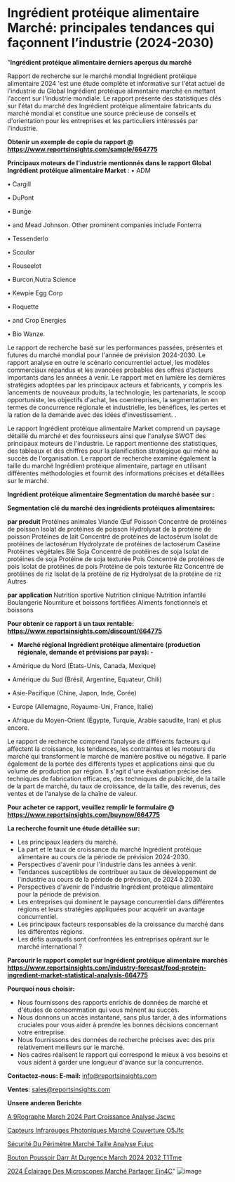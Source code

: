 # Ingrédient protéique alimentaire Marché: principales tendances qui façonnent l’industrie (2024-2030)

"<strong>Ingrédient protéique alimentaire derniers aperçus du marché</strong>

Rapport de recherche sur le marché mondial Ingrédient protéique alimentaire 2024 'est une étude complète et informative sur l'état actuel de l'industrie du Global Ingrédient protéique alimentaire marché en mettant l'accent sur l'industrie mondiale. Le rapport présente des statistiques clés sur l'état du marché des Ingrédient protéique alimentaire fabricants du marché mondial et constitue une source précieuse de conseils et d'orientation pour les entreprises et les particuliers intéressés par l'industrie.

<strong>Obtenir un exemple de copie du rapport @ <a href=https://www.reportsinsights.com/sample/664775>https://www.reportsinsights.com/sample/664775</a></strong>

<strong>Principaux moteurs de l'industrie mentionnés dans le rapport Global Ingrédient protéique alimentaire Market</strong> :
• ADM

• Cargill

• DuPont

• Bunge

• and Mead Johnson. Other prominent companies include Fonterra

• Tessenderlo

• Scoular

• Rouseelot

• Burcon,Nutra Science

• Kewpie Egg Corp

• Roquette

• and Crop Energies

• Bio Wanze.

Le rapport de recherche basé sur les performances passées, présentes et futures du marché mondial pour l'année de prévision 2024-2030. Le rapport analyse en outre le scénario concurrentiel actuel, les modèles commerciaux répandus et les avancées probables des offres d'acteurs importants dans les années à venir. Le rapport met en lumière les dernières stratégies adoptées par les principaux acteurs et fabricants, y compris les lancements de nouveaux produits, la technologie, les partenariats, le scoop opportuniste, les objectifs d'achat, les coentreprises, la segmentation en termes de concurrence régionale et industrielle, les bénéfices, les pertes et la ration de la demande avec des idées d'investissement. .

Le rapport Ingrédient protéique alimentaire Market comprend un paysage détaillé du marché et des fournisseurs ainsi que l'analyse SWOT des principaux moteurs de l'industrie. Le rapport mentionne des statistiques, des tableaux et des chiffres pour la planification stratégique qui mène au succès de l'organisation. Le rapport de recherche examine également la taille du marché Ingrédient protéique alimentaire, partage en utilisant différentes méthodologies et fournit des informations précises et détaillées sur le marché.

<strong>Ingrédient protéique alimentaire Segmentation du marché basée sur :</strong>

<strong> Segmentation clé du marché des ingrédients protéiques alimentaires: </strong>

<strong> par produit </strong>
Protéines animales
Viande
Œuf
Poisson
Concentré de protéines de poisson
Isolat de protéines de poisson
Hydrolysat de la protéine de poisson
Protéines de lait
Concentré de protéines de lactosérum
Isolat de protéines de lactosérum
Hydrolyzate de protéines de lactosérum
Caséine
Protéines végétales
Blé
Soja
Concentré de protéines de soja
Isolat de protéines de soja
Protéine de soja texturée
Pois
Concentré de protéines de pois
Isolat de protéines de pois
Protéine de pois texturée
Riz
Concentré de protéines de riz
Isolat de la protéine de riz
Hydrolysat de la protéine de riz
Autres

<strong> par application </strong>
Nutrition sportive
Nutrition clinique
Nutrition infantile
Boulangerie
Nourriture et boissons fortifiées
Aliments fonctionnels et boissons

<strong>Pour obtenir ce rapport à un taux rentable: <a href=https://www.reportsinsights.com/discount/664775>https://www.reportsinsights.com/discount/664775</a></strong>
<ul>
  <li><strong>Marché régional Ingrédient protéique alimentaire (production régionale, demande et prévisions par pays): -</strong></li>
</ul>
• Amérique du Nord (États-Unis, Canada, Mexique)

• Amérique du Sud (Brésil, Argentine, Equateur, Chili)

• Asie-Pacifique (Chine, Japon, Inde, Corée)

• Europe (Allemagne, Royaume-Uni, France, Italie)

• Afrique du Moyen-Orient (Égypte, Turquie, Arabie saoudite, Iran) et plus encore.

Le rapport de recherche comprend l’analyse de différents facteurs qui affectent la croissance, les tendances, les contraintes et les moteurs du marché qui transforment le marché de manière positive ou négative. Il parle également de la portée des différents types et applications ainsi que du volume de production par région. Il s'agit d'une évaluation précise des techniques de fabrication efficaces, des techniques de publicité, de la taille de la part de marché, du taux de croissance, de la taille, des revenus, des ventes et de l'analyse de la chaîne de valeur.

<strong>Pour acheter ce rapport, veuillez remplir le formulaire @   <a href=https://www.reportsinsights.com/buynow/664775>https://www.reportsinsights.com/buynow/664775</a></strong>

<strong>La recherche fournit une étude détaillée sur:</strong>
<ul>
  <li>Les principaux leaders du marché.</li>
  <li>La part et le taux de croissance du marché Ingrédient protéique alimentaire au cours de la période de prévision 2024-2030.</li>
  <li>Perspectives d'avenir pour l'industrie dans les années à venir.</li>
  <li>Tendances susceptibles de contribuer au taux de développement de l'industrie au cours de la période de prévision, de 2024 à 2030.</li>
  <li>Perspectives d'avenir de l'industrie Ingrédient protéique alimentaire pour la période de prévision.</li>
  <li>Les entreprises qui dominent le paysage concurrentiel dans différentes régions et leurs stratégies appliquées pour acquérir un avantage concurrentiel.</li>
  <li>Les principaux facteurs responsables de la croissance du marché dans les différentes régions.</li>
  <li>Les défis auxquels sont confrontées les entreprises opérant sur le marché international ?</li>
</ul>

<strong>Parcourir le rapport complet sur Ingrédient protéique alimentaire marchés <a href=https://www.reportsinsights.com/industry-forecast/food-protein-ingredient-market-statistical-analysis-664775>https://www.reportsinsights.com/industry-forecast/food-protein-ingredient-market-statistical-analysis-664775</a></strong>

<strong>Pourquoi nous choisir:</strong>
<ul>
  <li>Nous fournissons des rapports enrichis de données de marché et d'études de consommation qui vous mènent au succès.</li>
  <li>Nous donnons un accès instantané, sans plus tarder, à des informations cruciales pour vous aider à prendre les bonnes décisions concernant votre entreprise.</li>
  <li>Nous fournissons des données de recherche précises avec des prix relativement meilleurs sur le marché.</li>
  <li>Nos cadres réalisent le rapport qui correspond le mieux à vos besoins et vous aident à garder une longueur d'avance sur la concurrence.</li>
</ul>
<strong>Contactez-nous:
</strong><strong>E-mail:</strong> <a href=mailto:info@reportsinsights.com>info@reportsinsights.com</a>

<strong>Ventes</strong>: <a href=mailto:sales@reportsinsights.com>sales@reportsinsights.com</a>

<strong>Unsere anderen Berichte</strong>

<a href=https://www.linkedin.com/pulse/a%C3%A9rographe-march%C3%A9-2024-part-croissance-analyse-jscwc/>A 9Rographe March 2024 Part Croissance Analyse Jscwc</a>

<a href=https://www.linkedin.com/pulse/capteurs-infrarouges-photoniques-marché-couverture-o5jfc/>Capteurs Infrarouges Photoniques Marché Couverture O5Jfc</a>

<a href=https://www.linkedin.com/pulse/sécurité-du-périmètre-marché-taille-analyse-fujuc/>Sécurité Du Périmètre Marché Taille Analyse Fujuc</a>

<a href=https://www.linkedin.com/pulse/bouton-poussoir-darr%C3%AAt-durgence-march%C3%A9-2024-2032-t1tme/>Bouton Poussoir Darr At Durgence March 2024 2032 T1Tme</a>

<a href=https://www.linkedin.com/pulse/2024-éclairage-des-microscopes-marché-partager-ejn4c/>2024 Éclairage Des Microscopes Marché Partager Ejn4C</a>"
![image](https://github.com/daminid12/RImarketreport/assets/158430485/809c867d-add4-4e91-86aa-79fe42e9c88a)
